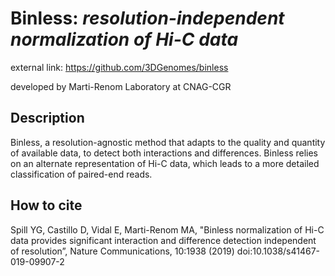# Binless: *resolution-independent normalization of Hi-C data*

external link: https://github.com/3DGenomes/binless

developed by Marti-Renom Laboratory at CNAG-CGR

## Description
Binless, a resolution-agnostic method that adapts to the quality and quantity of available data, to detect both interactions and differences. Binless relies on an alternate representation of Hi-C data, which leads to a more detailed classification of paired-end reads.

## How to cite
Spill YG, Castillo D, Vidal E, Marti-Renom MA, "Binless normalization of Hi-C data provides significant interaction and difference detection independent of resolution”, Nature Communications, 10:1938 (2019) doi:10.1038/s41467-019-09907-2
